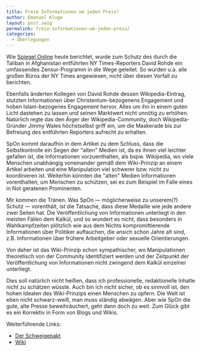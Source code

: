 ```yaml
---
title: Freie Informationen um jeden Preis?
author: Emanuel Kluge
layout: post.swig
permalink: freie-informationen-um-jeden-preis/
categories:
  - Überlegungen
---
```


Wie [Spiegel Online][spon] heute berichtet, wurde zum Schutz des durch die Taliban in Afghanistan entführten NY Times-Reporters David Rohde ein umfassendes Zensur-Programm in die Wege geleitet. So wurden u.a. alle großen Büros der NY Times angewiesen, nicht über diesen Vorfall zu berichten.

Ebenfalls änderten Kollegen von David Rohde dessen Wikipedia-Eintrag, stutzten Informationen über Christentum-bezogenens Engagement und hoben Islam-bezogenes Engagement hervor. Alles um ihn in einem guten Licht dastehen zu lassen und seinen Marktwert nicht unnötig zu erhöhen. Natürlich regte das den Ärger der Wikipedia-Community, doch Wikipedia-Gründer Jimmy Wales höchstselbst griff ein, um die Maskerade bis zur Befreiung des entführten Reporters aufrecht zu erhalten.

SpOn kommt daraufhin in dem Artikel zu dem Schluss, dass die Selbstkontrolle ein Segen der "alten" Medien ist, da es ihnen viel leichter gefallen ist, die Informationen vorzuenthalten, als bspw. Wikipedia, wo viele Menschen unabhängig voneinander gemäß dem Wiki-Prinzip an einem Artikel arbeiten und eine Manipulation viel schwerer bzw. nicht zu koordinieren ist. Weiterhin könnten die "alten" Medien Informationen vorenthalten, um Menschen zu schützen, sei es zum Beispiel im Falle eines in Not geratenen Prominenten.

Mir kommen die Tränen. Was SpOn &mdash; möglicherweise zu unserem(?) Schutz &mdash; vorenthält, ist die Tatsache, dass diese Medaille wie jede andere zwei Seiten hat. Die Veröffentlichung von Informationen unterliegt in den meisten Fällen dem Kalkül, und so wundert es nicht, dass besonders in Wahlkampfzeiten plötzlich wie aus dem Nichts kompromittierende Informationen über Politiker auftauchen, die ansich schon Jahre alt sind, z.B. Informationen über frühere Arbeitgeber oder sexuelle Orientierungen.

Von daher ist das Wiki-Prinzip schon sympathischer, wo Manipulationen theoretisch von der Community identifiziert werden und der Zeitpunkt der Veröffentlichung von Informationen nicht zwingend dem Kalkül einzelner unterliegt.

Dies soll natürlich nicht heißen, dass ich professionelle, redaktionelle Inhalte nicht zu schätzen wüsste. Auch bin ich nicht sicher, ob es sinnvoll ist, den hohen Idealen des Wiki-Prinzips einen Menschen zu opfern. Die Welt ist eben nicht schwarz-weiß, man muss ständig abwägen. Aber wie SpOn die gute, alte Presse beweihräuchert, geht dann doch zu weit. Zum Glück gibt es ein Korrektiv in Form von Blogs und Wikis.

Weiterführende Links:

- [Der Schweigepakt][spon]
- [Wiki][wikipedia]

[spon]: http://www.spiegel.de/netzwelt/web/0,1518,633181,00.html
[wikipedia]: http://de.wikipedia.org/wiki/Wiki
